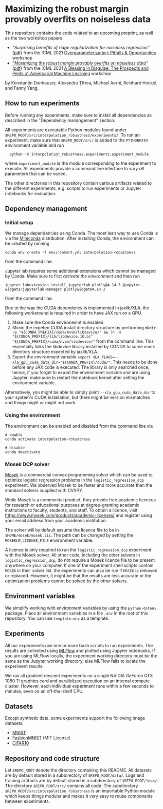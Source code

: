 Maximizing the robust margin provably overfits on noiseless data
================================================================
This repository contains the code related to an upcoming preprint,
as well as the two workshop papers

- _"Surprising benefits of ridge regularization for noiseless regression"_
  ([pdf](pdf/surprising_benefits_of_ridge_regularization_for_noiseless_regression.pdf))
  from the ICML 2021 [Overparameterization: Pitfalls & Opportunities](https://sites.google.com/view/icml2021oppo) workshop
- _["Maximizing the robust margin provably overfits on noiseless data"](https://openreview.net/forum?id=ujQKWaxFkrL)_
  ([pdf](pdf/maximizing_the_robust_margin_provably_overfits_on_noiseless_data.pdf))
  from the ICML 2021 [A Blessing in Disguise: The Prospects and Perils of Adversarial Machine Learning](https://advml-workshop.github.io/icml2021/) workshop

by Konstantin Donhauser, Alexandru Țifrea, Michael Aerni, Reinhard Heckel, and Fanny Yang.



How to run experiments
----------------------
Before running any experiments, make sure to install all dependencies
as described in the "Dependency manangement" section.

All experiments are executable Python modules found under
`$REPO_ROOT/src/interpolation_robustness/experiments/`.
To run an experiment, make sure that `$REPO_ROOT/src/`
is added to the `PYTHONPATH` environment variable
and run

      python -m interpolation_robustness.experiments.experiment_module

where `experiment_module` is the module corresponding to the experiment to execute.
All experiments provide a command line interface to vary _all_ parameters
that can be varied.

The other directories in this repository contain various artifacts related
to the different experiments, e.g. scripts to run experiments or Jupyter notebooks for evaluation.


Dependency management
---------------------
### Initial setup
We manage dependencies using Conda.
The most lean way to use Conda is via
the [Miniconda](https://docs.conda.io/en/latest/miniconda.html) distribution.
After installing Conda,
the environment can be created by running

    conda env create -f environment.yml interpolation-robustness

from the command line.

Jupyter lab requires some additional
extensions which cannot be managed by Conda.
Make sure to first *activate the environment*
and then run

    jupyter labextension install jupyterlab-plotly@4.14.3 @jupyter-widgets/jupyterlab-manager plotlywidget@4.14.3

from the command line.

Due to the way the CUDA dependency is implemented in jaxlib/XLA,
the following workaround is required in order to have JAX run on a GPU.

1. Make sure the Conda environemnt is enabled.
2. Mimic the expeted CUDA install directory structure by performing
   `mkdir -p "${CONDA_PREFIX}/cuda/nvvm/libdevice/" && ln -s "${CONDA_PREFIX}/lib/libdevice.10.bc" "${CONDA_PREFIX}/cuda/nvvm/libdevice/"`
   from the command line.
   This essentially links the libdevice library installed by CONDA
   to some mock directory structure expected by jaxlib/XLA.
3. Export the environment variable
   `export XLA_FLAGS=--xla_gpu_cuda_data_dir="${CONDA_PREFIX}/cuda/"`.
   This needs to be done before any JAX code is executed.
   The library is only searched once, hence, if you forget to export the
   environment variable and are using Jupyter,
   make sure to restart the notebook kernel after setting the environment variable.

Alternatively, you might be able to simply point `--xla_gpu_cuda_data_dir`
to your system's CUDA installation,
but there might be version mismatches and things might or might not work.

### Using the environment
The environment can be enabled and disabled
from the command line via

    # enable
    conda activate interpolation-robustness

    # disable
    conda deactivate

### Mosek DCP solver
[Mosek](https://www.mosek.com/) is a commercial convex programming solver
which can be used to optimize logistic regression problems
in the `logistic_regression_dcp` experiment.
We observed Mosek to be faster and more accurate than
the standard solvers supplied with CVXPY.

While Mosek is a commercial product,
they provide free academic licences for research or educational purposes
at degree-granting academic institutions to faculty, students, and staff.
To obtain a licence, visit https://www.mosek.com/products/academic-licenses/
and register using your email address from your academic institution.

The solver will by default assume the licence file to be in `$HOME/mosek/mosek.lic`.
The path can be changed by setting the `MOSEKLM_LICENSE_FILE` environment variable.

A licence is only required to run the `logistic_regression_dcp` experiment
with the Mosek solver.
All other code, including the other solvers in `logistic_regression_dcp`,
do not require a Mosek licence file to be present anywhere on your computer.
If one of the experiment shell scripts contain `MOSEK` in their solver list,
the experiments can also be run if `MOSEK` is removed or replaced.
However, it might be that the results are less accurate or the
optimization problems cannot be solved by the other solvers.


Environment variables
---------------------
We simplify working with environment variables by using the `python-dotenv` package.
Place all environment variables in a file `.env` in the root of this repository.
You can use `template.env` as a template.


Experiments
-----------
All our experiments use one or more bash scripts to run experiments.
The results are collected using [MLFlow](https://mlflow.org/)
and plotted using Jupyter notebooks.
If you are using MLFlow locally,
the experiment working directory must be the same as the Jupyter working
directory, else MLFlow fails to locate the experiment results.

We ran all gradient descent experiments on a single NVIDIA GeForce GTX 1080 Ti graphics card
and parallelized execution on an internal compute cluster.
However, each individual experiment runs within a few seconds to minutes,
even on an off-the-shelf CPU.


Datasets
--------
Except synthetic data, some experiments support the following image datasets:

- [MNIST](http://yann.lecun.com/exdb/mnist/)
- [FashionMNIST](https://arxiv.org/abs/1708.07747) (MIT License)
- [CIFAR10](https://www.cs.toronto.edu/~kriz/cifar.html)


Repository and code structure
-----------------------------
Let `$REPO_ROOT` denote the directory containing this README.
All datasets are by default stored in a subdirectory of
`$REPO_ROOT/data/`.
Logs and training artifacts are by default stored
in a subdirectory of `$REPO_ROOT/logs/`.
The directory `$REPO_ROOT/src/` contains all code.
The subdirectory `$REPO_ROOT/src/interpolation_robustness` is an importable Python
module which keeps things modular and makes it very easy
to reuse components between experiments.
